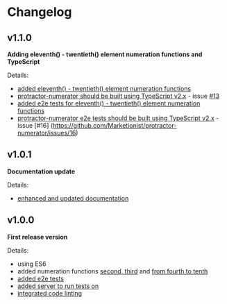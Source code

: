 # Changelog

## v1.1.0

**Adding eleventh() - twentieth() element numeration functions and TypeScript**

Details:

- [added eleventh() - twentieth() element numeration functions](https://github.com/Marketionist/protractor-numerator/pull/12)
- [protractor-numerator should be built using TypeScript v2.x](https://github.com/Marketionist/protractor-numerator/pull/14) - issue [#13](https://github.com/Marketionist/protractor-numerator/issues/13)
- [added e2e tests for eleventh() - twentieth() element numeration functions](https://github.com/Marketionist/protractor-numerator/pull/15)
- [protractor-numerator e2e tests should be built using TypeScript v2.x](https://github.com/Marketionist/protractor-numerator/pull/17) - issue [#16] (https://github.com/Marketionist/protractor-numerator/issues/16)

## v1.0.1

**Documentation update**

Details:

- [enhanced and updated documentation](https://github.com/Marketionist/protractor-numerator/pull/11)

## v1.0.0

**First release version**

Details:

- using ES6
- added numeration functions [second, third](https://github.com/Marketionist/protractor-numerator/pull/3)
    and [from fourth to tenth](https://github.com/Marketionist/protractor-numerator/pull/5)
- [added e2e tests](https://github.com/Marketionist/protractor-numerator/pull/4)
- [added server to run tests on](https://github.com/Marketionist/protractor-numerator/pull/9)
- [integrated code linting](https://github.com/Marketionist/protractor-numerator/pull/10)
